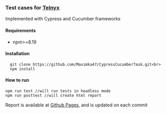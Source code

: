 <h3>Test cases for <a href="https://telnyx.com/">Telnyx</a></h3> <p>Implemented with Cypress and Cucumber frameworks</p>

<h4>Requirements</h4>
<ul>
  <li>npm>=8.19</li>
</ul>

<h4>Installation</h4>

````
  git clone https://github.com/Maximka47/CypressCucumberTask.git<br>
  npm install
````

<h4>How to run</h4>

```
npm run test //will run tests in headless mode
npm run posttest //will create html report
``````
<p>Report is available at <a href="https://maximka47.github.io/CypressCucumberTask/">Github Pages</a>, and is updated on each commit</p>

